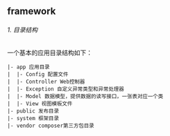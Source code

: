 ## framework ##
###### 1. 目录结构

一个基本的应用目录结构如下：

	|- app 应用目录
	|  |- Config 配置文件
	|  |- Controller Web控制器
	|  |- Exception 自定义异常类型和异常处理器
	|  |- Model 数据模型，提供数据的读写接口，一张表对应一个类
	|  |- View 视图模板文件
	|- public 发布目录
	|- system 框架目录
	|- vendor composer第三方包目录